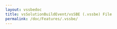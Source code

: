```yaml
---
layout: vssbedoc
title: vsSolutionBuildEvent/vsSBE (.vssbe) File
permalink: /doc/Features/.vssbe/
---
```


